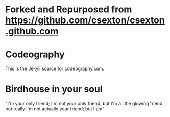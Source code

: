 # Forked and Repurposed from https://github.com/csexton/csexton.github.com
# Codeography

This is the Jekyll source for codeography.com.

# Birdhouse in your soul

"I'm your only friend; I'm not your only friend, but I'm a little glowing friend, but really I'm not actually your friend; but I am"

